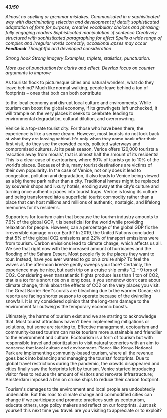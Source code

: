 ***43/50***

*Almost no spelling or grammar mistakes.*
*Communicated in a sophisticated way with discriminating selection and development of detail; sophisticated adaptation of form for purpose; creative vocabulary choices and phrasing; fully engaging readers*
*Sophisticated manipulation of sentence*
*Creatively structured with sophisticated paragraphing for effect*
*Spells a wide range of complex and irregular words correctly; occasional lapses may occur*
***Feedback***
*Thoughtful and developed consideration*

*Strong hook*
*Strong imagery*
*Examples, triplets, statistics, punctuation.*

*More use of punctuation for clarity and effect.*
*Develop focus on counter arguments to improve*

As tourists flock to picturesque cities and natural wonders, what do they leave behind? Much like normal walking, people leave behind a ton of footprints – ones that both can both contribute 

to the local economy and disrupt local culture and environments. While tourism can boost the global economy, if its growth gets left unchecked, it will trample on the very places it seeks to celebrate, leading to environmental degradation, cultural dilution, and overcrowding.

Venice is a top-rate tourist city. For those who have been there, the experience is like a serene dream. However, most tourists do not look back at what they are leaving behind. It's only when they come back after their first visit, do they see the crowded cards, polluted waterways and compromised cultures. At its peak season, Verice offers 120,000 tourists a ‘vacation away from morals’, that is almost half the amount of its residents! This is a clear case of overtourism, where 80% of tourists go to 10% of the world’s places. Because of this, many tourist destinations are victims of their own popularity. In the case of Venice, not only does it lead to congestion, pollution and degradation, it also leads to Venice being viewed as a big theme park rather than a city. Traditional homes might be replaced by souvenir shops and luxury hotels, eroding away at the city’s culture and turning once authentic places into tourist traps. Venice is losing its culture and being transformed into a superficial tourist commodity rather than a place that can host millions and millions of authentic, nostalgic, and lifelong memories for its residents.

Supporters for tourism claim that because the tourism industry amounts to 7.6% of the global GOP, it is beneficial for the world while providing relaxation for people. However, can a percentage of the global GDP fix the irreversible damage on our Earth? In 2019, the United Nations concluded that 5% of the global CO2 emissions and 22% of transport emissions were from tourism. Carbon emissions lead to climate change, which affects us all. We see that right now with the increased amount of hurricanes and the flooding of the Sahara Desert. Most people fly to the places they want to tour. Instead, have you ever wanted to go on a cruise ship? To feel the waves as the afternoon breeze gently sweeps your face? Certainly, the experience may be nice, but each trip on a cruise ship emits 1.2 - 9 tors of CO2. Considering even transatlantic flights produce less than 1 ton of CO2, that is a lot for a short ride on a long boat. If you somehow don't care about climate change, think about the effects of CO2 on the very places you visit. The Great Barrier Reef's corals are bleaching due to the warmer Ocean; ski resorts are facing shorter seasons to operate because of the dwindling snowfall. It is my considered opinion that the long-term damage to the environment far outweighs the temporary economic boosts.

Ultimately, the harms of tourism exist and we are starting to acknowledge that. Most tourist attractions haven't been implementing mitigations or solutions, but some are starting to, Effective management, ecotourism and community-based tourism can make tourism more sustainable and friendlier to the environment and culture. Ecotourism is a form of tourism but with responsible travel and prioritization to visit natural sceneries with an aim to conserve that local culture and environment. Places like Kenya National Park are implementing community-based tourism, where all the revenue goes back into balancing and managing the tourists’ footprints. Due to global travel restrictions during the pandemic, the crowds disappeared and cities finally saw the footprints left by tourism. Venice started introducing visitor fees to reduce the amount of visitors and renovate Infrastructure; Amsterdam imposed a ban on cruise ships to reduce their carbon footprint.

Tourism's damages to the environment and local people are undoubtedly undeniable. But this road to climate change and commodified cities can change if we participate and promote practices such as ecotourism, educate others, urge policy makers and reflect on our footprints. Just ask yourself this next time you travel: are you visiting to appreciate or to exploit?
